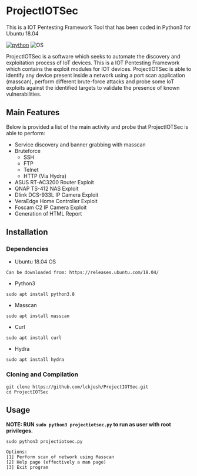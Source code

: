 # ProjectIOTSec
This is a IOT Pentesting Framework Tool that has been coded in Python3 for Ubuntu 18.04

[![python](https://img.shields.io/badge/python-3.8-blue.svg)](https://www.python.org/downloads/)
![OS](https://img.shields.io/badge/OS-Ubuntu-orange.svg)

ProjectIOTSec is a software which seeks to automate the discovery and exploitation process of IoT devices. This is a IOT Pentesting Framework which contains the exploit modules for IOT devices. ProjectIOTSec is able to identify any device present inside a network using a port scan application (masscan), perform different brute-force attacks and probe some IoT exploits against the identified targets to validate the presence of known vulnerabilities.

## Main Features
Below is provided a list of the main activity and probe that ProjectIOTSec is able to perform:

- Service discovery and banner grabbing with masscan
- Bruteforce 
  - SSH
  - FTP
  - Telnet
  - HTTP (Via Hydra)
- ASUS RT-AC3200 Router Exploit
- QNAP TS-412 NAS Exploit 
- Dlink DCS-933L IP Camera Exploit
- VeraEdge Home Controller Exploit
- Foscam C2 IP Camera Exploit
- Generation of HTML Report

## Installation

### Dependencies
- Ubuntu 18.04 OS
```
Can be downloaded from: https://releases.ubuntu.com/18.04/
```
- Python3
```
sudo apt install python3.8
```
- Masscan
```
sudo apt install masscan
```
- Curl
```
sudo apt install curl
```
- Hydra
```
sudo apt install hydra
```


### Cloning and Compilation
```
git clone https://github.com/lckjosh/ProjectIOTSec.git
cd ProjectIOTSec
```
## Usage  
__NOTE: RUN `sudo python3 projectiotsec.py` to run as user with root privileges.__
```
sudo python3 projectiotsec.py

Options:
[1] Perform scan of network using Masscan
[2] Help page (effectively a man page)
[3] Exit program

